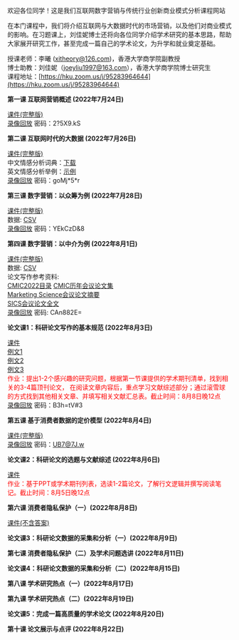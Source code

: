 欢迎各位同学！这是我们互联网数字营销与传统行业创新商业模式分析课程网站    

在本门课程中，我们将介绍互联网与大数据时代的市场营销，以及他们对商业模式的影响。在习题课上，刘佳妮博士还将向各位同学介绍学术研究的基本思路，帮助大家展开研究工作，甚至完成一篇自己的学术论文，为升学和就业奠定基础。    

授课老师：李曦 (xitheory@126.com)，香港大学商学院副教授       
博士助教：刘佳妮（joeyliu1997@163.com），香港大学商学院博士研究生      
课程地址：[https://hku.zoom.us/j/95283964644](https://hku.zoom.us/j/95283964644)    


**第一课 互联网营销概述 (2022年7月24日)**      

[课件(完整版)](https://ximarketing.github.io/class/InternetMarketing/1post.pdf)    
[录像回放](https://hku.zoom.us/rec/share/sZZyBa3qrhY0FM6ZEkF_aMAgDPkWWe-Yr6t11AG-HxrlhDub2q_IUdbc_9sLkxXn.BCv_tnEAQDQRt9VF?startTime=1658662107000) 密码：2?5X9.kS    

**第二课 互联网时代的大数据 (2022年7月26日)**

[课件(完整版)](https://ximarketing.github.io/class/InternetMarketing/2post.pdf)     
中文情感分析词典：[下载](https://ximarketing.github.io/class/ABOM/chinese.xlsx)    
英文情感分析举例：[示例](https://aidemos.microsoft.com/text-analytics)     
[录像回放](https://hku.zoom.us/rec/share/mH1e_R-B4-ypIp6gX6USVw74iTjIL4ZM8227KXHYDXYhL7E-Wjck41N0y0HyOLuy.4Cwqz07nYpyXuSXi) 密码：goMj\*5\*r              

**第三课 数字营销：以众筹为例 (2022年7月28日)**

[课件(完整版)](https://ximarketing.github.io/class/InternetMarketing/3post.pdf)     
数据: [CSV](https://ximarketing.github.io/class/Kickstarter-Project.csv)    
[录像回放](https://hku.zoom.us/rec/share/3oHQtNH3wBUmvumwAQdlZzn1gHFNGjH9nMELkYikcos6kMOjGNwIDEZGimCd6RzN.tBu2bYXLtcGxU9in) 密码：YEkCzD&8    

**第四课 数字营销：以中介为例 (2022年8月1日)**

[课件(完整版)](https://ximarketing.github.io/class/InternetMarketing/4post.pdf)  
数据: [CSV](https://ximarketing.github.io/class/InternetMarketing/Shenzhen.csv)    
论文写作参考资料:     
[CMIC2022目录](https://ximarketing.github.io/class/InternetMarketing/CMIC2022.pdf) [CMIC历年会议论文集](http://www.cnmkt.org/paper/proceedings.html)    
[Marketing Science会议论文摘要](https://www.chicagobooth.edu/-/media/research/kilts/ms-conference/2022_informs_marketing_science_program.pdf)    
[SICS会议论文全文](https://sics.haas.berkeley.edu/)     
[录像回放](https://hku.zoom.us/rec/share/F1K6shOZCXInmwoErac1_kwGhJ1NHhFXlPxJ3HbCVgEkC9O8kVf2IMquORHW5jsK.u0xGNW1WXapFlW3d) 密码: CAn882E=    

**论文课1：科研论文写作的基本规范 (2022年8月3日)**     

[课件](https://ximarketing.github.io/class/InternetMarketing/L1.pdf)   
[例文1](https://ximarketing.github.io/class/InternetMarketing/ex1.pdf)     
[例文2](https://ximarketing.github.io/class/InternetMarketing/ex2.pdf)     
[例文3](https://ximarketing.github.io/class/InternetMarketing/ex3.pdf)     
<span style="color:red">作业：提出1-2个感兴趣的研究问题，根据第一节课提供的学术期刊清单，找到相关的3-4篇顶刊论文， 在阅读文章内容后，重点学习文献综述部分；通过滚雪球的方式找到其他相关文章、并填写相关文献汇总表。截止时间：8月8日晚12点 </span>    
[录像回放](https://hku.zoom.us/rec/share/swIONFTHWzgNZf6XnP8yd7I42JOTklVjqQ-ROAEf8A_RJWjlRbTPtuoww2SYMmUt.1Y1lG-IztIZuXsnS) 密码：B3h=tV#3        

**第五课 基于消费者数据的定价模型 (2022年8月4日)**

[课件(完整版)](https://ximarketing.github.io/class/InternetMarketing/5post.pdf)   
[录像回放](https://hku.zoom.us/rec/share/pBEr3gNSfTurrwObM7CGbzMNBgJcRy1S-guta9prK43yJD5fY_r3HQQYvg06ndqg.siTZMiDQdRpHCf1N) 密码：UB7@7J.w      

**论文课2：科研论文的选题与文献综述 (2022年8月6日)**    

[课件](https://ximarketing.github.io/class/InternetMarketing/L2.pdf)   
<span style="color:red">作业：基于PPT或学术期刊列表，选读1-2篇论文，了解行文逻辑并撰写阅读笔记。截止时间：8月5日晚12点 </span>    

**第六课 消费者隐私保护（一）(2022年8月8日)**    

[课件(不含答案)](https://ximarketing.github.io/class/InternetMarketing/6upload.pdf)   

**论文课3：科研论文数据的采集和分析（一）(2022年8月9日)**

**第七课 消费者隐私保护（二）及学术问题选讲 (2022年8月11日)**    

**论文课4：科研论文数据的采集和分析（二）(2022年8月15日)**    

**第八课 学术研究热点（一）(2022年8月17日)**    

**第九课 学术研究热点（二）(2022年8月19日)**    

**论文课5：完成一篇高质量的学术论文 (2022年8月20日)**    

**第十课 论文展示与点评 (2022年8月22日)**    

